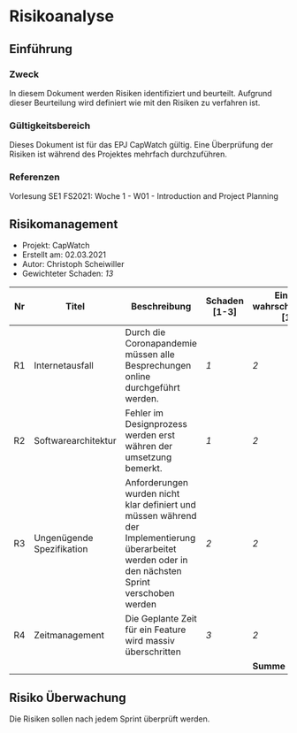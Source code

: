 # Risikoanalyse

## Einführung

### Zweck

In diesem Dokument werden Risiken identifiziert und beurteilt. Aufgrund dieser Beurteilung wird definiert wie mit den Risiken zu verfahren ist.

### Gültigkeitsbereich

Dieses Dokument ist für das EPJ CapWatch gültig. Eine Überprüfung der Risiken ist während des Projektes mehrfach durchzuführen.

### Referenzen

Vorlesung SE1 FS2021: Woche 1 - W01 - Introduction and Project Planning

## Risikomanagement

- Projekt: CapWatch
- Erstellt am: 02.03.2021
- Autor: Christoph Scheiwiller
- Gewichteter Schaden: *13*

| Nr | Titel | Beschreibung | Schaden [1-3] | Eintritts&shy;wahrscheinlichkeit [1-3] | Gewichteter Schaden [1-9] | Vorbeugung | Verhalten beim Eintreten |
|----|-------|--------------|------------------|-----------------------------|---------------------|------------|--------------------------|
| R1 | Internetausfall | Durch die Coronapandemie müssen alle Besprechungen online durchgeführt werden.        | *1*             | *2*                       | *1*                 | Dokumentation relevanter Inhalte während Besprechungen      | Meatingprotokoll lesen                    |
| R2 | Softwarearchitektur | Fehler im Designprozess werden erst währen der umsetzung bemerkt.        | *1*             | *2*                       | *2*                 | Prototyp erstellen      | Fehleranalyse & überarbeitung der Softwarearchitektur                    |
| R3 | Ungenügende Spezifikation | Anforderungen wurden nicht klar definiert und müssen während der Implementierung überarbeitet werden oder in den nächsten Sprint verschoben werden        | *2*              | *2*                       | *4*                 | Anforderung reviewen      | Anforderungsanalyse überarbeiten                    |
| R4 | Zeitmanagement | Die Geplante Zeit für ein Feature wird massiv überschritten        | *3*              | *2*                       | *6*                 | Gemeinsames schätzen der Aufwände      | Verschiebung von Features in späteren Sprint                    |
|    |       |              |                  | **Summe**                   | *13*                |            |                          |

## Risiko Überwachung

Die Risiken sollen nach jedem Sprint überprüft werden.
